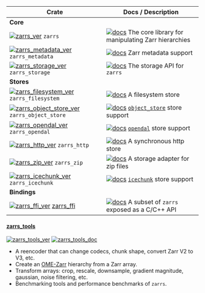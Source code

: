 | Crate                                                                                         | Docs / Description                                                                                                              |
| --------------------------------------------------------------------------------------------- | ------------------------------------------------------------------------------------------------------------------------------- |
| **Core**                                                                                      |
| [![zarrs_ver]](https://crates.io/crates/zarrs) `zarrs`                                        | [![docs]](https://docs.rs/zarrs) The core library for manipulating Zarr hierarchies                                             |
| [![zarrs_metadata_ver]](https://crates.io/crates/zarrs_metadata) `zarrs_metadata`             | [![docs]](https://docs.rs/zarrs_metadata) Zarr metadata support                                                                 |
| [![zarrs_storage_ver]](https://crates.io/crates/zarrs_storage) `zarrs_storage`                | [![docs]](https://docs.rs/zarrs_storage) The storage API for `zarrs`                                                            |
| **Stores**           |
| [![zarrs_filesystem_ver]](https://crates.io/crates/zarrs_filesystem) `zarrs_filesystem`       | [![docs]](https://docs.rs/zarrs_filesystem) A filesystem store                                                                  |
| [![zarrs_object_store_ver]](https://crates.io/crates/zarrs_object_store) `zarrs_object_store` | [![docs]](https://docs.rs/zarrs_object_store) [`object_store`](https://docs.rs/object_store/latest/object_store/) store support |
| [![zarrs_opendal_ver]](https://crates.io/crates/zarrs_opendal) `zarrs_opendal`                | [![docs]](https://docs.rs/zarrs_opendal) [`opendal`](https://docs.rs/opendal/latest/opendal/) store support                     |
| [![zarrs_http_ver]](https://crates.io/crates/zarrs_http) `zarrs_http`                         | [![docs]](https://docs.rs/zarrs_http) A synchronous http store                                                                  |
| [![zarrs_zip_ver]](https://crates.io/crates/zarrs_zip) `zarrs_zip`                            | [![docs]](https://docs.rs/zarrs_zip) A storage adapter for zip files                                                            |
| [![zarrs_icechunk_ver]](https://crates.io/crates/zarrs_icechunk) `zarrs_icechunk`             | [![docs]](https://docs.rs/zarrs_icechunk) [`icechunk`](https://docs.rs/icechunk/latest/icechunk/) store support                 |
| **Bindings**         |
| [![zarrs_ffi_ver]](https://crates.io/crates/zarrs_ffi) [zarrs_ffi]                            | [![docs]](https://docs.rs/zarrs_ffi) A subset of `zarrs` exposed as a C/C++ API                                                 |

[docs]: https://img.shields.io/badge/docs-brightgreen
[zarrs_ver]: https://img.shields.io/crates/v/zarrs?label=
[zarrs_metadata_ver]: https://img.shields.io/crates/v/zarrs_metadata?label=
[zarrs_storage_ver]: https://img.shields.io/crates/v/zarrs_storage?label=
[zarrs_filesystem_ver]: https://img.shields.io/crates/v/zarrs_filesystem?label=
[zarrs_http_ver]: https://img.shields.io/crates/v/zarrs_http?label=
[zarrs_object_store_ver]: https://img.shields.io/crates/v/zarrs_object_store?label=
[zarrs_opendal_ver]: https://img.shields.io/crates/v/zarrs_opendal?label=
[zarrs_zip_ver]: https://img.shields.io/crates/v/zarrs_zip?label=
[zarrs_icechunk_ver]: https://img.shields.io/crates/v/zarrs_icechunk?label=
[zarrs_ffi_ver]: https://img.shields.io/crates/v/zarrs_ffi?label=
[zarrs_ffi]: https://github.com/LDeakin/zarrs_ffi
[zarrs_tools_ver]: https://img.shields.io/crates/v/zarrs_tools

#### [zarrs_tools]
[![zarrs_tools_ver]](https://crates.io/crates/zarrs_tools) [![zarrs_tools_doc]](https://docs.rs/zarrs_tools)

[zarrs_tools]: https://github.com/LDeakin/zarrs_tools
[zarrs_tools_ver]: https://img.shields.io/crates/v/zarrs_tools.svg
[zarrs_tools_doc]: https://docs.rs/zarrs_tools/badge.svg

  - A reencoder that can change codecs, chunk shape, convert Zarr V2 to V3, etc.
  - Create an [OME-Zarr](https://ngff.openmicroscopy.org/latest/) hierarchy from a Zarr array.
  - Transform arrays: crop, rescale, downsample, gradient magnitude, gaussian, noise filtering, etc.
  - Benchmarking tools and performance benchmarks of `zarrs`.
